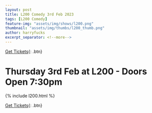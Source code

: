 ```yaml
---
layout: post
title: L200 Comedy 3rd Feb 2023
tags: [L200 Comedy]
feature-img: "assets/img/shows/l200.png"
thumbnail: "assets/img/thumbs/l200_thumb.png"
author: harryfucks
excerpt_separator: <!--more-->
---
```


[Get Tickets](https://bit.ly/l200230202){: .btn}

# Thursday 3rd Feb at L200 - Doors Open 7:30pm

{% include l200.html %}

[Get Tickets](https://bit.ly/l200230202){: .btn}
